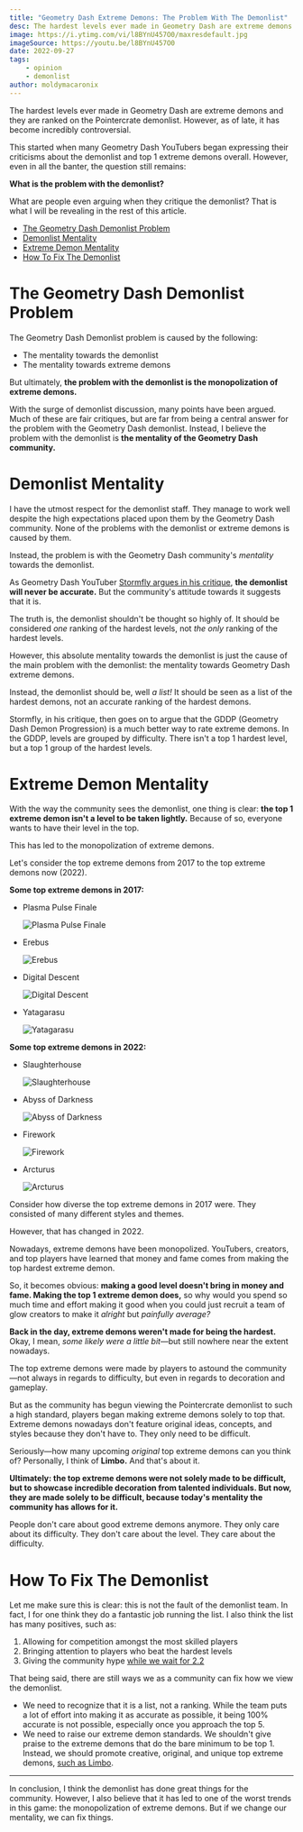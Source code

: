 ```yaml
---
title: "Geometry Dash Extreme Demons: The Problem With The Demonlist"
desc: The hardest levels ever made in Geometry Dash are extreme demons and they are ranked on the Pointercrate demonlist. However, as of late, it has become incredibly controversial.
image: https://i.ytimg.com/vi/l8BYnU457O0/maxresdefault.jpg
imageSource: https://youtu.be/l8BYnU457O0
date: 2022-09-27
tags:
    - opinion
    - demonlist
author: moldymacaronix
---
```


The hardest levels ever made in Geometry Dash are extreme demons and they are ranked on the Pointercrate demonlist. However, as of late, it has become incredibly controversial.

This started when many Geometry Dash YouTubers began expressing their criticisms about the demonlist and top 1 extreme demons overall. However, even in all the banter, the question still remains:

**What is the problem with the demonlist?**

What are people even arguing when they critique the demonlist? That is what I will be revealing in the rest of this article.

* [The Geometry Dash Demonlist Problem](#the-geometry-dash-demonlist-problem)
* [Demonlist Mentality](#demonlist-mentality)
* [Extreme Demon Mentality](#extreme-demon-mentality)
* [How To Fix The Demonlist](#how-to-fix-the-demonlist)

# The Geometry Dash Demonlist Problem

The Geometry Dash Demonlist problem is caused by the following:

* The mentality towards the demonlist
* The mentality towards extreme demons

But ultimately, **the problem with the demonlist is the monopolization of extreme demons.**

With the surge of demonlist discussion, many points have been argued. Much of these are fair critiques, but are far from being a central answer for the problem with the Geometry Dash demonlist. Instead, I believe the problem with the demonlist is **the mentality of the Geometry Dash community.**

# Demonlist Mentality

I have the utmost respect for the demonlist staff. They manage to work well despite the high expectations placed upon them by the Geometry Dash community. None of the problems with the demonlist or extreme demons is caused by them.

Instead, the problem is with the Geometry Dash community's *mentality* towards the demonlist.

As Geometry Dash YouTuber [Stormfly argues in his critique](), **the demonlist will never be accurate.** But the community's attitude towards it suggests that it is.

The truth is, the demonlist shouldn't be thought so highly of. It should be considered *one* ranking of the hardest levels, not *the only* ranking of the hardest levels.

However, this absolute mentality towards the demonlist is just the cause of the main problem with the demonlist: the mentality towards Geometry Dash extreme demons.

Instead, the demonlist should be, well *a list!* It should be seen as a list of the hardest demons, not an accurate ranking of the hardest demons.

Stormfly, in his critique, then goes on to argue that the GDDP (Geometry Dash Demon Progression) is a much better way to rate extreme demons. In the GDDP, levels are grouped by difficulty. There isn't a top 1 hardest level, but a top 1 group of the hardest levels.

# Extreme Demon Mentality

With the way the community sees the demonlist, one thing is clear: **the top 1 extreme demon isn't a level to be taken lightly.** Because of so, everyone wants to have their level in the top.

This has led to the monopolization of extreme demons.

Let's consider the top extreme demons from 2017 to the top extreme demons now (2022).

**Some top extreme demons in 2017:**

* Plasma Pulse Finale

    ![Plasma Pulse Finale](https://i.imgur.com/HMZXvwR.jpeg)

* Erebus

    ![Erebus](https://i.imgur.com/ipDXrMo.png)

* Digital Descent

    ![Digital Descent](https://i.imgur.com/gjEDK1H.png)

* Yatagarasu

    ![Yatagarasu](https://i.ytimg.com/vi/WEj-ddX80x0/maxresdefault.jpg)

**Some top extreme demons in 2022:**

* Slaughterhouse

    ![Slaughterhouse](https://i.ytimg.com/vi/MQVvbcIf0Es/maxresdefault.jpg)

* Abyss of Darkness

    ![Abyss of Darkness](https://i.ytimg.com/vi/ddRR7NA6kKE/maxresdefault.jpg)

* Firework

    ![Firework](https://media.discordapp.net/attachments/392087938239954950/1024447221464305734/unknown.png)

* Arcturus

    ![Arcturus](https://i.ytimg.com/vi/r8i2krrgQw8/maxresdefault.jpg)

Consider how diverse the top extreme demons in 2017 were. They consisted of many different styles and themes.

However, that has changed in 2022.

Nowadays, extreme demons have been monopolized. YouTubers, creators, and top players have learned that money and fame comes from making the top hardest extreme demon.

So, it becomes obvious: **making a good level doesn't bring in money and fame. Making the top 1 extreme demon does,** so why would you spend so much time and effort making it good when you could just recruit a team of glow creators to make it *alright* but *painfully average?*

**Back in the day, extreme demons weren't made for being the hardest.** Okay, I mean, *some likely were a little bit*—but still nowhere near the extent nowadays.

The top extreme demons were made by players to astound the community—not always in regards to difficulty, but even in regards to decoration and gameplay.

But as the community has begun viewing the Pointercrate demonlist to such a high standard, players began making extreme demons solely to top that. Extreme demons nowadays don't feature original ideas, concepts, and styles because they don't have to. They only need to be difficult.

Seriously—how many upcoming *original* top extreme demons can you think of? Personally, I think of **Limbo.** And that's about it.

**Ultimately: the top extreme demons were not solely made to be difficult, but to showcase incredible decoration from talented individuals. But now, they are made solely to be difficult, because today's mentality the community has allows for it.**

People don't care about good extreme demons anymore. They only care about its difficulty. They don't care about the level. They care about the difficulty.

# How To Fix The Demonlist

Let me make sure this is clear: this is not the fault of the demonlist team. In fact, I for one think they do a fantastic job running the list. I also think the list has many positives, such as:

1. Allowing for competition amongst the most skilled players
2. Bringing attention to players who beat the hardest levels
3. Giving the community hype [while we wait for 2.2](/posts/2-2-revolutionary/)

That being said, there are still ways we as a community can fix how we view the demonlist.

* We need to recognize that it is a list, not a ranking. While the team puts a lot of effort into making it as accurate as possible, it being 100% accurate is not possible, especially once you approach the top 5.
* We need to raise our extreme demon standards. We shouldn't give praise to the extreme demons that do the bare minimum to be top 1. Instead, we should promote creative, original, and unique top extreme demons, [such as Limbo](/posts/limbo-analysis/).

---

In conclusion, I think the demonlist has done great things for the community. However, I also believe that it has led to one of the worst trends in this game: the monopolization of extreme demons. But if we change our mentality, we can fix things.
